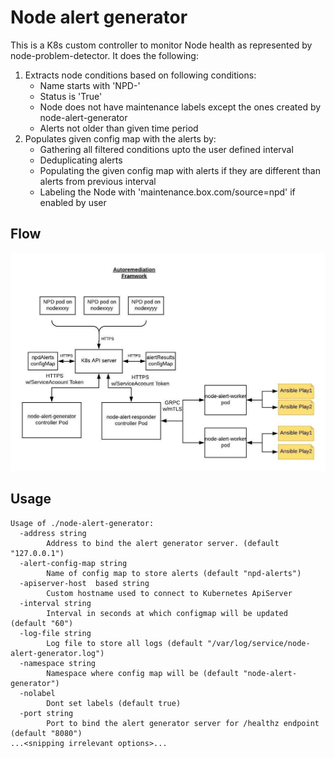 # Node alert generator
This is a K8s custom controller to monitor Node health as represented by node-problem-detector. It does the following:
1. Extracts node conditions based on following conditions: 
   * Name starts with 'NPD-'
   * Status is 'True'
   * Node does not have maintenance labels except the ones created by node-alert-generator
   * Alerts not older than given time period
2. Populates given config map with the alerts by:
   * Gathering all filtered conditions upto the user defined interval
   * Deduplicating alerts
   * Populating the given config map with alerts if they are different than alerts from previous interval
   * Labeling the Node with 'maintenance.box.com/source=npd' if enabled by user

## Flow
![Autoremediation_Image](k8s_autoremediation.jpeg)

## Usage
```$ ./node-alert-generator -h
Usage of ./node-alert-generator:
  -address string
    	Address to bind the alert generator server. (default "127.0.0.1")
  -alert-config-map string
    	Name of config map to store alerts (default "npd-alerts")
  -apiserver-host  based string
    	Custom hostname used to connect to Kubernetes ApiServer
  -interval string
    	Interval in seconds at which configmap will be updated (default "60")
  -log-file string
    	Log file to store all logs (default "/var/log/service/node-alert-generator.log")
  -namespace string
    	Namespace where config map will be (default "node-alert-generator")
  -nolabel
    	Dont set labels (default true)
  -port string
    	Port to bind the alert generator server for /healthz endpoint (default "8080")
...<snipping irrelevant options>...
```
